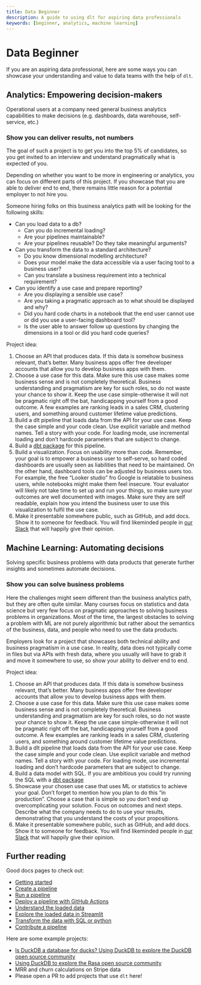 ```yaml
---
title: Data Beginner
description: A guide to using dlt for aspiring data professionals
keywords: [beginner, analytics, machine learning]
---
```


# Data Beginner

If you are an aspiring data professional, here are some ways you can showcase your understanding and value to data teams with the help of `dlt`.

## Analytics: Empowering decision-makers

Operational users at a company need general business analytics capabilities to make decisions (e.g. dashboards, data warehouse, self-service, etc.)

### Show you can deliver results, not numbers

The goal of such a project is to get you into the top 5% of candidates, so you get invited to an interview and understand pragmatically what is expected of you.

Depending on whether you want to be more in engineering or analytics, you can focus on different parts of this project. If you showcase that you are able to deliver end to end, there remains little reason for a potential employer to not hire you.

Someone hiring folks on this business analytics path will be looking for the following skills:
- Can you load data to a db?
    - Can you do incremental loading?
    - Are your pipelines maintainable?
    - Are your pipelines reusable? Do they take meaningful arguments?
- Can you transform the data to a standard architecture?
    - Do you know dimensional modelling architecture?
    - Does your model make the data accessible via a user facing tool to a business user?
    - Can you translate a business requirement into a technical requirement?
- Can you identify a use case and prepare reporting?
    - Are you displaying a sensible use case?
    - Are you taking a pragmatic approach as to what should be displayed and why?
    - Did you hard code charts in a notebook that the end user cannot use or did you use a user-facing dashboard tool?
    - Is the user able to answer follow up questions by changing the dimensions in a tool or did you hard code queries?

Project idea:
1. Choose an API that produces data. If this data is somehow business relevant, that’s better. Many business apps offer free developer accounts that allow you to develop business apps with them.
2. Choose a use case for this data. Make sure this use case makes some business sense and is not completely theoretical. Business understanding and pragmatism are key for such roles, so do not waste your chance to show it. Keep the use case simple-otherwise it will not be pragmatic right off the bat, handicapping yourself from a good outcome. A few examples are ranking leads in a sales CRM, clustering users, and something around customer lifetime value predictions.
3. Build a dlt pipeline that loads data from the API for your use case. Keep the case simple and your code clean. Use explicit variable and method names. Tell a story with your code. For loading mode, use incremental loading and don’t hardcode parameters that are subject to change.
4. Build a [dbt package](../dlt-ecosystem/transformations/transforming-the-data) for this pipeline.
5. Build a visualization. Focus on usability more than code. Remember, your goal is to empower a business user to self-serve, so hard coded dashboards are usually seen as liabilities that need to be maintained. On the other hand, dashboard tools can be adjusted by business users too. For example, the free “Looker studio” fro Google is relatable to business users, while notebooks might make them feel insecure. Your evaluator will likely not take time to set up and run your things, so make sure your outcomes are well documented with images. Make sure they are self readable, explain how you intend the business user to use this visualization to fulfil the use case.
6. Make it presentable somewhere public, such as GitHub, and add docs. Show it to someone for feedback. You will find likeminded people in [our Slack](https://join.slack.com/t/dlthub-community/shared_invite/zt-1slox199h-HAE7EQoXmstkP_bTqal65g) that will happily give their opinion.

## Machine Learning: Automating decisions

Solving specific business problems with data products that generate further insights and sometimes automate decisions.

### Show you can solve business problems

Here the challenges might seem different than the business analytics path, but they are often quite similar. Many courses focus on statistics and data science but very few focus on pragmatic approaches to solving business problems in organizations. Most of the time, the largest obstacles to solving a problem with ML are not purely algorithmic but rather about the semantics of the business, data, and people who need to use the data products.

Employers look for a project that showcases both technical ability and business pragmatism in a use case. In reality, data does not typically come in files but via APIs with fresh data, where you usually will have to grab it and move it somewhere to use, so show your ability to deliver end to end.

Project idea:
1. Choose an API that produces data. If this data is somehow business relevant, that’s better. Many business apps offer free developer accounts that allow you to develop business apps with them.
2. Choose a use case for this data. Make sure this use case makes some business sense and is not completely theoretical. Business understanding and pragmatism are key for such roles, so do not waste your chance to show it. Keep the use case simple-otherwise it will not be pragmatic right off the bat, handicapping yourself from a good outcome. A few examples are ranking leads in a sales CRM, clustering users, and something around customer lifetime value predictions.
3. Build a dlt pipeline that loads data from the API for your use case. Keep the case simple and your code clean. Use explicit variable and method names. Tell a story with your code. For loading mode, use incremental loading and don’t hardcode parameters that are subject to change.
4. Build a data model with SQL. If you are ambitious you could try running the SQL with a [dbt package](../dlt-ecosystem/transformations/transforming-the-data)
5. Showcase your chosen use case that uses ML or statistics to achieve your goal. Don’t forget to mention how you plan to do this “in production”. Choose a case that is simple so you don’t end up overcomplicating your solution. Focus on outcomes and next steps. Describe what the company needs to do to use your results, demonstrating that you understand the costs of your propositions.
6. Make it presentable somewhere public, such as GitHub, and add docs. Show it to someone for feedback. You will find likeminded people in [our Slack](https://join.slack.com/t/dlthub-community/shared_invite/zt-1slox199h-HAE7EQoXmstkP_bTqal65g) that will happily give their opinion.

## Further reading

Good docs pages to check out:
- [Getting started](getting-started)
- [Create a pipeline](../walkthroughs/create-a-pipeline)
- [Run a pipeline](../walkthroughs/run-a-pipeline)
- [Deploy a pipeline with GitHub Actions](../walkthroughs/deploy-a-pipeline/deploy-with-github-actions)
- [Understand the loaded data](../dlt-ecosystem/visualizations/understanding-the-tables)
- [Explore the loaded data in Streamlit](../dlt-ecosystem/visualizations/exploring-the-data.md)
- [Transform the data with SQL or python](../dlt-ecosystem/transformations/transforming-the-data)
- [Contribute a pipeline](https://github.com/dlt-hub/verified-pipelines)

Here are some example projects:
- [Is DuckDB a database for ducks? Using DuckDB to explore the DuckDB open source community](https://colab.research.google.com/drive/1NfSB1DpwbbHX9_t5vlalBTf13utwpMGx?usp=sharing)
- [Using DuckDB to explore the Rasa open source community](https://colab.research.google.com/drive/1c9HrNwRi8H36ScSn47m3rDqwj5O0obMk?usp=sharing)
- MRR and churn calculations on Stripe data
- Please open a PR to add projects that use `dlt` here!
